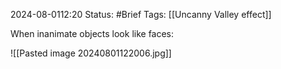 2024-08-0112:20
Status: #Brief 
Tags: [[Uncanny Valley effect]]

When inanimate objects look like faces: 

![[Pasted image 20240801122006.jpg]]